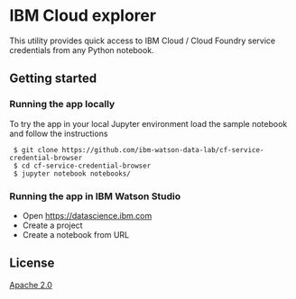 # IBM Cloud explorer

This utility provides quick access to IBM Cloud / Cloud Foundry service credentials from any Python notebook.

## Getting started

### Running the app locally

To try the app in your local Jupyter environment load the sample notebook and follow the instructions

```
 $ git clone https://github.com/ibm-watson-data-lab/cf-service-credential-browser
 $ cd cf-service-credential-browser
 $ jupyter notebook notebooks/
```

### Running the app in IBM Watson Studio

 * Open https://datascience.ibm.com
 * Create a project
 * Create a notebook from URL []()

 ## License

 [Apache 2.0](LICENSE.txt)
